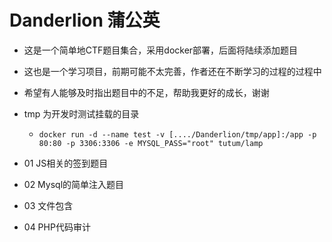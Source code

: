 # Danderlion 蒲公英

- 这是一个简单地CTF题目集合，采用docker部署，后面将陆续添加题目
- 这也是一个学习项目，前期可能不太完善，作者还在不断学习的过程的过程中
- 希望有人能够及时指出题目中的不足，帮助我更好的成长，谢谢


- tmp 为开发时测试挂载的目录
  - `docker run -d --name test -v [..../Danderlion/tmp/app]:/app -p 80:80 -p 3306:3306 -e MYSQL_PASS="root" tutum/lamp`
- 01  JS相关的签到题目
- 02  Mysql的简单注入题目
- 03  文件包含
- 04  PHP代码审计

